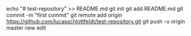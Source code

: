 echo "# test-repository" >> README.md
git init
git add README.md
git commit -m "first commit"
git remote add origin https://github.com/lucasschlottfeldt/test-repository.git
git push -u origin master
new edit
